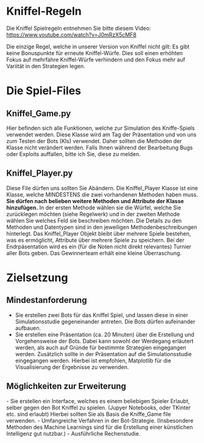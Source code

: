<h1>Kniffel-Regeln</h1>

Die Kniffel Spielregeln entnehmen Sie bitte diesem Video: https://www.youtube.com/watch?v=J0mRzX5cMF8

Die einzige Regel, welche in unserer Version von Kniffel nicht gilt:
Es gibt keine Bonuspunkte für erneute Kniffel-Würfe.
Dies soll einen erhöhten Fokus auf mehrfahre Kniffel-Würfe verhindern und den Fokus mehr auf Variität in den Strategien legen.

<h1>Die Spiel-Files</h1>

<h2>Kniffel_Game.py</h2>
Hier befinden sich alle Funktionen, welche zur Simulation des Kniffe-Spiels verwendet werden.
Diese Klasse wird am Tag der Präsentation und von uns zum Testen der Bots (KIs) verwendet.
Daher sollten die Methoden der Klasse nicht verändert werden.
Falls Ihnen während der Bearbeitung Bugs oder Exploits auffallen, bitte ich Sie, diese zu melden.

<h2>Kniffel_Player.py</h2>
Diese File dürfen uns sollten Sie Abändern.
Die Kniffel_Player Klasse ist eine Klasse, welche MINDESTENS die zwei vorhandenen Methoden haben muss. <b>Sie dürfen nach belieben weitere Methoden und Attribute der Klasse hinzufügen.</b>
In der ersten Methode wählen sie die Würfel, welche Sie zurücklegen möchten (siehe Regelwerk) und in der zweiten Methode wählen Sie welches Feld sie beschreiben möchten. 
Die Details zu den Methoden und Datentypen sind in den jeweiligen Methodenbeschreibungen hinterlegt.
Das Kniffel_Player Objekt bleibt über mehrere Spiele bestehen, was es ermöglicht, Attribute über mehrere Spiele zu speichern.
Bei der Endrpäsentation wird es ein (für die Noten nicht direkt relevantes) Turnier aller Bots geben. Das Gewinnerteam erhält eine kleine Überraschung.

<h1>Zielsetzung</h1>
<h2>Mindestanforderung</h2>
<ul>
  <li>Sie erstellen zwei Bots für das Kniffel Spiel, und lassen diese in einer Simulationsstudie gegeneinander antreten. Die Bots dürfen aufeinander aufbauen.</li>
  <li>Sie erstellen eine Präsentation (ca. 20 Minuten) über die Erstellung und Vorgehensweise der Bots. Dabei kann sowohl der Werdegang erläutert werden, als auch auf Gründe für bestimmte Strategien eingegangen werden. Zusätzlich sollte in der Präsentation auf die Simulationsstudie eingegangen werden. Hierbei ist empfohlen, Matplotlib für die Visualisierung der Ergebnisse zu verwenden.</li>
</ul>

<h2>Möglichkeiten zur Erweiterung</h2>
- Sie erstellen ein Interface, welches es einem beliebigen Spieler Erlaubt, selber gegen den Bot Kniffel zu spielen. (Jupyer Notebooks, oder TKinter etc. sind erlaubt) Hierbei sollten Sie als Basis die Kniffe_Game file verwenden.
- Umfangreiche Verfahren in der Bot-Strategie. (Insbesondere Methoden des Machine Learnings sind für die Erstellung einer künstlichen Intelligenz gut nutzbar.)
- Ausführliche Rechenstudie.
